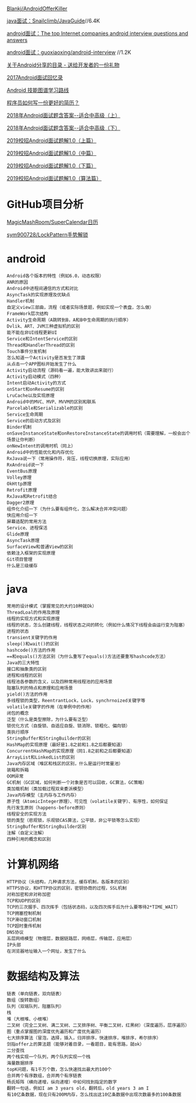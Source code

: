 

[Blankj/AndroidOfferKiller](https://github.com/Blankj/AndroidOfferKiller)


[java面试：Snailclimb/JavaGuide](https://github.com/Snailclimb/JavaGuide)//6.4K

[android面试：The top Internet companies android interview questions and answers](http://www.jackywang.tech/AndroidInterview-Q-A/)

[android面试：guoxiaoxing/android-interview](https://github.com/guoxiaoxing/android-interview) //1.2K

[关于Android分享的目录 - 送给开发者的一份礼物](https://www.jianshu.com/p/780658b79227)

[2017Android面试回忆录](https://github.com/soulrelay/InterviewMemoirs)

[Android 技能图谱学习路线](https://www.jianshu.com/p/88e32ef66ef2)

[程序员如何写一份更好的简历？](https://mp.weixin.qq.com/s?__biz=MzI3OTU0MzI4MQ==&mid=2247486544&idx=1&sn=4808fd85283ecc2584cb9bd96bf8f43d&chksm=eb4760cedc30e9d8b9225736c640e9d1f92956e24088969e9e5c6e2088b274e94867e17cda5f&mpshare=1&scene=23&srcid=1020EW5AIzgYP2udNJotj9eF#rd)




[2018年Android面试题含答案--适合中高级（上）](https://www.cnblogs.com/huangjialin/p/8657565.html)

[2018年Android面试题含答案--适合中高级（下）](https://www.cnblogs.com/huangjialin/p/8657696.html)

[2019校招Android面试题解1.0（上篇）](https://www.jianshu.com/p/718aa3c1a70b)

[2019校招Android面试题解1.0（中篇）](https://www.jianshu.com/p/2dd855aa1938)

[2019校招Android面试题解1.0（下篇）](https://www.jianshu.com/p/168e52336b53)

[2019校招Android面试题解1.0（算法篇）](https://www.jianshu.com/p/9648e8dd5bdb)

[]()

[]()

[]()

# GitHub项目分析

[MagicMashRoom/SuperCalendar日历](https://github.com/MagicMashRoom/SuperCalendar)


[sym900728/LockPattern手势解锁](https://github.com/sym900728/LockPattern)


# android 

```
Android各个版本的特性（例如6.0，动态权限）
ANR的原因
Android中进程间通信的方式和对比
AsyncTask的实现原理及优缺点
Handler机制
自定义view三部曲，流程（或者实际场景题，例如实现一个表盘，怎么做）
FrameWork层次结构
Activity生命周期（A跳转到B，A和B中生命周期的执行顺序）
Dvlik、ART、JVM三种虚拟机的区别
能不能在非UI线程更新UI
Service和IntentService的区别
Thread和HandlerThread的区别
Touch事件分发机制
怎么知道一个Activity是否发生了泄露
从点击一个APP图标开始发生了什么
Activity启动流程（源码看一遍，能大致讲出来就行）
Activity启动模式（四种）
Intent启动Activity的方式
onStart和onResume的区别
LruCache以及实现原理
Android中的MVC、MVP、MVVM的区别和联系
Parcelable和Serializable的区别
Service生命周期
Service的启动方式及区别
Binder机制
onSaveInstanceState和onRestoreInstanceState的调用时机（需要理解，一般会出个场景让你判断）
onNewIntent的调用时机（同上）
Android中的性能优化和内存优化
RxJava说一下（常用操作符，背压，线程切换原理，实际应用）
RxAndroid说一下
EventBus原理
Volley原理
OkHttp原理
Retrofit原理
RxJava和Retrofit结合
Dagger2原理
组件化介绍一下（为什么要有组件化，怎么解决合并冲突问题）
快应用介绍一下
屏幕适配的常用方法
Service、进程保活
Glide原理
AsyncTask原理
SurfaceView和普通View的区别
依赖注入框架的实现原理
Git项目管理
什么是三级缓存

```

# java
```
常用的设计模式（掌握常见的大约10种就Ok）
ThreadLoal的作用及原理
线程的实现方式和实现原理
线程的状态，怎么创建线程，线程状态之间的转化（例如什么情况下线程会由运行变为阻塞）
进程的状态
transient关键字的作用
sleep()和wait()的区别
hashcode()方法的作用
==和equals()方法区别（为什么重写了equals()方法还要重写hashcode方法）
Java的三大特性
接口和抽象类的区别
进程和线程的区别
线程池各参数的含义，以及四种常用线程池的应用场景
阻塞队列的特点和原理和应用场景
yield()方法的作用
多线程锁的类型，ReentrantLock，Lock，synchrnoized关键字等
volatile关键字的作用（在单例中的作用）
闭包的概念
泛型（什么是类型擦除，为什么要有泛型）
锁优化方式（自旋锁、自适应自旋、锁消除、锁粗化、偏向锁）
类执行顺序
StringBuffer和StringBuilder的区别
HashMap的实现原理（最好是1.8之前和1.8之后都要知道）
ConcurrentHashMap的实现原理（同1.8之前和之后都要知道）
ArrayList和LinkedList的区别
Java内存区域（堆区和栈区的区别，什么是运行时常量池）
装箱和拆箱
OOM异常
GC机制（GC区域，如何判断一个对象是否可以回收，GC算法，GC策略）
类加载机制（类加载过程双亲委派模型）
Java内存模型（主内存与工作内存）
原子性（AtomicInteger原理）、可见性（volatile关键字）、有序性，如何保证
先行发生原则（happens-before原则）
线程安全的实现方法
锁的类型（悲观锁，乐观锁CAS算法，公平锁，非公平锁等怎么实现）
StringBuffer和StringBuilder区别
注解（自定义注解）
四种引用的概念和区别
```

# 计算机网络
```
HTTP协议（头结构，几种请求方法，缓存机制，各版本的区别）
HTTPS协议，和HTTP协议的区别，密钥协商的过程，SSL机制
对称加密和非对称加密
TCP和UDP的区别
TCP的三次握手、四次挥手（包括状态码，以及四次挥手后为什么要等待2*TIME_WAIT）
TCP拥塞控制机制
TCP滑动窗口机制
TCP超时重传机制
DNS协议
五层网络模型（物理层，数据链路层，网络层，传输层，应用层）
IP头部
在浏览器地址输入一个网址，发生了什么
```


# 数据结构及算法

```
链表（单向链表，双向链表）
数组（旋转数组）
队列（双端队列，阻塞队列）
栈
堆（大根堆、小根堆）
二叉树（完全二叉树、满二叉树、二叉排序树、平衡二叉树，红黑树）（深度遍历，层序遍历）
图（重点掌握图的深度优先遍历和广度优先遍历）
七大排序算法（冒泡，选择，插入，归并排序，快速排序，堆排序，希尔排序）
剑指offer上的算法题（能够对着目录，一看题目，能有思路，就ok）
二分查找
两个栈实现一个队列，两个队列实现一个栈
海量数据排序
topK问题，有1千万个数，怎么快速找出最大的100个
合并两个有序数组，合并两个有序链表
杨氏矩阵（横向递增，纵向递增）中如何找到指定的数字
翻转一句话，例如I am 3 years old，翻转后，old years 3 am I
有10亿条数据，现在只有200M内存，怎么找出这10亿条数据中出现次数最多的100条数据
```

